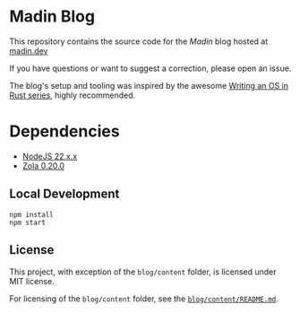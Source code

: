# Madin Blog

This repository contains the source code for the _Madin_ blog hosted at [madin.dev](https://madin.dev)

If you have questions or want to suggest a correction, please open an issue.

The blog's setup and tooling was inspired by the awesome [Writing an OS in Rust series](https://os.phil-opp.com/), highly recommended.

# Dependencies

- [NodeJS 22.x.x](https://nodejs.org/en/download)
- [Zola 0.20.0](https://www.getzola.org/documentation/getting-started/installation/)

## Local Development

```
npm install
npm start
```

## License

This project, with exception of the `blog/content` folder, is licensed under MIT license.

For licensing of the `blog/content` folder, see the [`blog/content/README.md`](blog/content/README.md).
